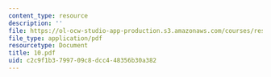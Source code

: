```yaml
---
content_type: resource
description: ''
file: https://ol-ocw-studio-app-production.s3.amazonaws.com/courses/res-6-001-electromagnetic-fields-and-energy-spring-2008/c2c9f1b3799709c8dcc448356b30a382_10.pdf
file_type: application/pdf
resourcetype: Document
title: 10.pdf
uid: c2c9f1b3-7997-09c8-dcc4-48356b30a382
---
```

